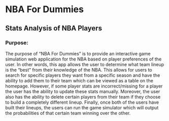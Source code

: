 # NBA For Dummies
## Stats Analysis of NBA Players

### Purpose:
The purpose of “NBA For Dummies” is to provide an interactive game simulation web application for the NBA based on player preferences of the user. In other words, this app allows the user to determine what team lineup is the “best” from their knowledge of the NBA. This allows for users to search for specific players they want from a specific season and have the ability to add them to their team which can be viewed as a table on the homepage. However, if some player stats are incorrect/missing for a player the user has the ability to update these stats manually. Moreover, the user also has the ability to delete certain players from their team if they choose to build a completely different lineup. Finally, once both of the users have built their lineups, the users can run the game simulator which will output the probabilities of that certain team winning over the other.

